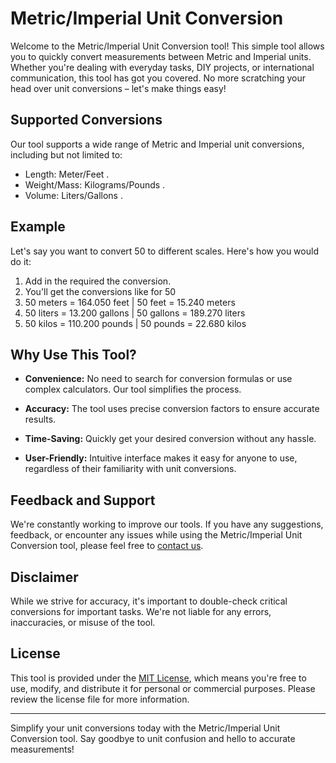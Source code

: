 # Metric/Imperial Unit Conversion 

Welcome to the Metric/Imperial Unit Conversion tool! This simple tool allows you to quickly convert measurements between Metric and Imperial units. Whether you're dealing with everyday tasks, DIY projects, or international communication, this tool has got you covered. No more scratching your head over unit conversions – let's make things easy!

## Supported Conversions

Our tool supports a wide range of Metric and Imperial unit conversions, including but not limited to:

- Length: Meter/Feet .
- Weight/Mass: Kilograms/Pounds .
- Volume: Liters/Gallons .

## Example

Let's say you want to convert 50 to different scales. Here's how you would do it:

1. Add in the required the conversion.
2. You'll get the conversions like for 50
3. 50 meters = 164.050 feet | 50 feet = 15.240 meters
4. 50 liters = 13.200 gallons | 50 gallons = 189.270 liters
5. 50 kilos = 110.200 pounds | 50 pounds = 22.680 kilos


## Why Use This Tool?

- **Convenience:** No need to search for conversion formulas or use complex calculators. Our tool simplifies the process.

- **Accuracy:** The tool uses precise conversion factors to ensure accurate results.

- **Time-Saving:** Quickly get your desired conversion without any hassle.

- **User-Friendly:** Intuitive interface makes it easy for anyone to use, regardless of their familiarity with unit conversions.

## Feedback and Support

We're constantly working to improve our tools. If you have any suggestions, feedback, or encounter any issues while using the Metric/Imperial Unit Conversion tool, please feel free to [contact us](saxenadivv@gmail.com).

## Disclaimer

While we strive for accuracy, it's important to double-check critical conversions for important tasks. We're not liable for any errors, inaccuracies, or misuse of the tool.

## License

This tool is provided under the [MIT License](LICENSE), which means you're free to use, modify, and distribute it for personal or commercial purposes. Please review the license file for more information.

---

Simplify your unit conversions today with the Metric/Imperial Unit Conversion tool. Say goodbye to unit confusion and hello to accurate measurements!
